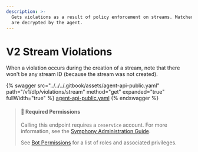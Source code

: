 ```yaml
---
description: >-
  Gets violations as a result of policy enforcement on streams. Matched terms
  are decrypted by the agent.
---
```


# V2 Stream Violations

When a violation occurs during the creation of a stream, note that there won't be any stream ID (because the stream was not created).

{% swagger src="../../../.gitbook/assets/agent-api-public.yaml" path="/v1/dlp/violations/stream" method="get" expanded="true" fullWidth="true" %}
[agent-api-public.yaml](../../../.gitbook/assets/agent-api-public.yaml)
{% endswagger %}

> #### 🚧 Required Permissions
>
> Calling this endpoint requires a `ceservice` account. For more information, see the [Symphony Administration Guide](https://symphony.direct/).
>
> See [Bot Permissions](https://docs.developers.symphony.com/building-bots-on-symphony/configuration/bot-permissions) for a list of roles and associated privileges.

